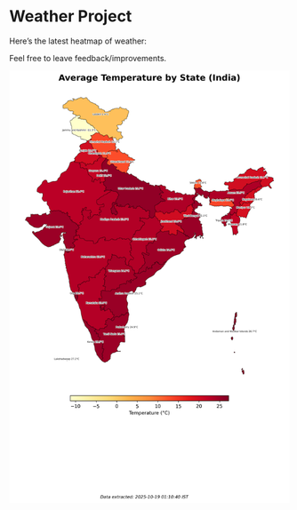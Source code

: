 # Weather Project

Here’s the latest heatmap of weather:

Feel free to leave feedback/improvements.

![India Heatmap](docs/assets/india_heatmap.png?v=F3ED3A)
